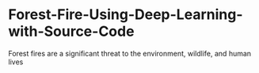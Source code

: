 # Forest-Fire-Using-Deep-Learning-with-Source-Code
Forest fires are a significant threat to the environment, wildlife, and human lives
